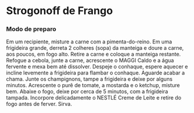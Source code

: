 # Strogonoff de Frango


### Modo de preparo

Em um recipiente, misture a carne com a pimenta-do-reino.
Em uma frigideira grande, derreta 2 colheres (sopa) da manteiga e doure a carne, aos poucos, em fogo alto.
Retire a carne e coloque a manteiga restante.
Refogue a cebola, junte a carne, acrescente o MAGGI Caldo e a água fervente e mexa bem até dissolver.
Despeje o conhaque, espere aquecer e incline levemente a frigideira para flambar o conhaque.
Aguarde acabar a chama. Junte os champignons, tampe a frigideira e deixe por alguns minutos.
Acrescente o purê de tomate, a mostarda e o ketchup, misture bem.
Abaixe o fogo, deixe por cerca de 5 minutos, com a frigideira tampada.
Incorpore delicadamente o NESTLÉ Creme de Leite e retire do fogo antes de ferver. Sirva.


